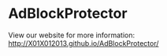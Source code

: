 # AdBlockProtector

View our website for more information: http://X01X012013.github.io/AdBlockProtector/
